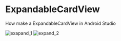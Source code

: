 # ExpandableCardView
How make a ExpandableCardView in Android Studio

![exapand_1](https://user-images.githubusercontent.com/76481422/104508400-d80a5580-55f0-11eb-8008-0acc343943c9.png)
![expand_2](https://user-images.githubusercontent.com/76481422/104508566-1a339700-55f1-11eb-852e-3ef8ec129461.png)


